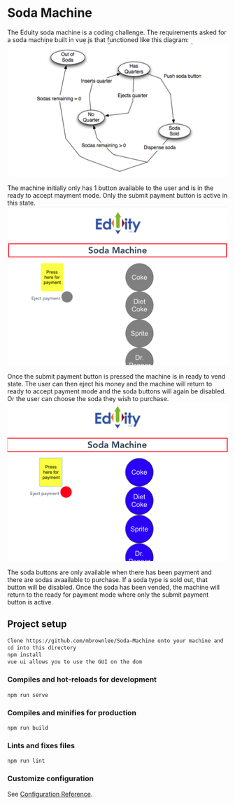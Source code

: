 # Soda Machine
The Eduity soda machine is a coding challenge. The requirements asked for a soda machine built in vue.js that functioned like this diagram:
![](./src/assets/diagram.png)

The machine initially only has 1 button available to the user and is in the ready to accept mayment mode. Only the submit payment button is active in this state. 
![](./src/assets/ReadyForPayment.png)

Once the submit payment button is pressed the machine is in ready to vend state. The user can then eject his money and the machine will return to ready to accept payment mode and the soda buttons will again be disabled. Or the user can choose the soda they wish to purchase. 
![](./src/assets/ReadyToVend.png)

The soda buttons are only available when there has been payment and there are sodas avaailable to purchase. If a soda type is sold out, that button will be disabled. Once the soda has been vended, the machine will return to the ready for payment mode where only the submit payment button is active. 

## Project setup
```
Clone https://github.com/mbrownlee/Soda-Machine onto your machine and cd into this directory 
npm install
vue ui allows you to use the GUI on the dom
```

### Compiles and hot-reloads for development
```
npm run serve
```

### Compiles and minifies for production
```
npm run build
```

### Lints and fixes files
```
npm run lint
```

### Customize configuration
See [Configuration Reference](https://cli.vuejs.org/config/).
